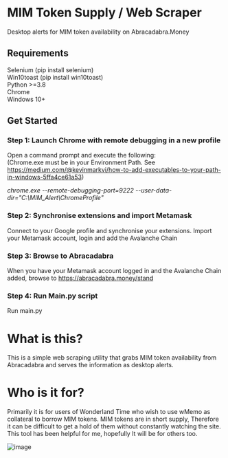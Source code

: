 # MIM Token Supply / Web Scraper
Desktop alerts for MIM token availability on Abracadabra.Money

## Requirements
Selenium (pip install selenium)  
Win10toast (pip install win10toast)  
Python >=3.8  
Chrome  
Windows 10+

## Get Started

### Step 1: Launch Chrome with remote debugging in a new profile
Open a command prompt and execute the following:  
(Chrome.exe must be in your Environment Path. See https://medium.com/@kevinmarkvi/how-to-add-executables-to-your-path-in-windows-5ffa4ce61a53)  

*chrome.exe --remote-debugging-port=9222 --user-data-dir="C:\MIM_Alert\ChromeProfile"*

### Step 2: Synchronise extensions and import Metamask
Connect to your Google profile and synchronise your extensions. Import your Metamask account, login and add the Avalanche Chain

### Step 3: Browse to Abracadabra
When you have your Metamask account logged in and the Avalanche Chain added, browse to https://abracadabra.money/stand

### Step 4: Run Main.py script
Run main.py




# What is this?
This is a simple web scraping utility that grabs MIM token availability from Abracadabra and serves the information as desktop alerts.

# Who is it for?
Primarily it is for users of Wonderland Time who wish to use wMemo as collateral to borrow MIM tokens. MIM tokens are in short supply,
Therefore it can be difficult to get a hold of them without constantly watching the site. This tool has been helpful for me, hopefully 
It will be for others too.

![image](https://user-images.githubusercontent.com/8610225/145095033-9a124ce1-a19b-48ea-a5d5-c8de41e62cc7.png)



